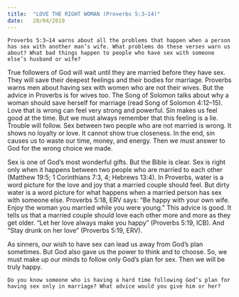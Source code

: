 ```yaml
---
title:  "LOVE THE RIGHT WOMAN (Proverbs 5:3–14)"
date:   28/04/2019
---
```




`Proverbs 5:3–14 warns about all the problems that happen when a person has sex with another man’s wife. What problems do these verses warn us about? What bad things happen to people who have sex with someone else’s husband or wife?`

True followers of God will wait until they are married before they have sex. They will save their deepest feelings and their bodies for marriage. Proverbs warns men about having sex with women who are not their wives. But the advice in Proverbs is for wives too. The Song of Solomon talks about why a woman should save herself for marriage (read Song of Solomon 4:12–15). Love that is wrong can feel very strong and powerful. Sin makes us feel good at the time. But we must always remember that this feeling is a lie. Trouble will follow. Sex between two people who are not married is wrong. It shows no loyalty or love. It cannot show true closeness. In the end, sin causes us to waste our time, money, and energy. Then we must answer to God for the wrong choice we made.

Sex is one of God’s most wonderful gifts. But the Bible is clear. Sex is right only when it happens between two people who are married to each other (Matthew 19:5; 1 Corinthians 7:3, 4; Hebrews 13:4). In Proverbs, water is a word picture for the love and joy that a married couple should feel. But dirty water is a word picture for what happens when a married person has sex with someone else. Proverbs 5:18, ERV says: “Be happy with your own wife. Enjoy the woman you married while you were young.” This advice is good. It tells us that a married couple should love each other more and more as they get older. “Let her love always make you happy” (Proverbs 5:19, ICB). And “Stay drunk on her love” (Proverbs 5:19, ERV). 

As sinners, our wish to have sex can lead us away from God’s plan sometimes. But God also gave us the power to think and to choose. So, we must make up our minds to follow only God’s plan for sex. Then we will be truly happy. 

`Do you know someone who is having a hard time following God’s plan for having sex only in marriage? What advice would you give him or her?`